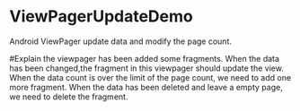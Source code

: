 # ViewPagerUpdateDemo
Android ViewPager update data and modify the page count.

#Explain
the viewpager has been added some fragments. 
When the data has been changed,the fragment in this viewpager should update the view.
When the data count is over the limit of the page count, we need to add one more fragment.
When the data has been deleted and leave a empty page, we need to delete the fragment.

